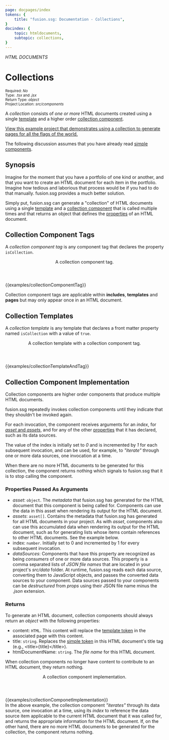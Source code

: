 ```yaml
---
page: docpages/index
tokens: {
    title: "fusion.ssg: Documentation - Collections",
}
docindex: {
    topic: htmldocuments,
    subtopic: collections,
}
---
```


<em>HTML DOCUMENTS</em>

# Collections

<section class="container">
<div><small>Required: <em>No</em></small></div>
<div><small>Type: <em>.tsx</em> and <em>.jsx</em></small></div>
<div><small>Return Type: <em>object</em></small></div>
<div><small>Project Location: <em>src/components</em></small></div>
</section>

A <em>collection</em> consists of _one or more_ HTML documents created using a single <a href="#collection-templates">template</a> and a higher order <a href="#collection-component-implementation">collection component</a>.

<p class="info"><a href="https://github.com/4awpawz/fusion.ssg-flags-of-the-world-demo/tree/development">View this example project that demonstrates using a collection to generate pages for all the flags of the world.</a></p>

<p class="info">The following discussion assumes that you have already read <a href="{baseURL}/docs/{docsCurrentVersion}/htmldocuments/components">simple components</a>.</p>

## Synopsis

Imagine for the moment that you have a portfolio of one kind or another, and that you want to create an HTML document for each item in the portfolio. Imagine how tedious and laborious that process would be if you had to do that manually. fusion.ssg provides a much better solution.

Simply put, fusion.ssg can generate a "collection" of HTML documents using a single <a href="#collection-templates">template</a> and a <a href="#collection-component-implementation">collection component</a> that is called multiple times and that returns an object that defines the <a href="#returns">properties</a> of an HTML document.

## Collection Component Tags

A _collection component tag_ is any component tag that declares the property `isCollection`.

<article>
<header>
<p class="example">A collection component tag.</p>
</header>
{{examples/collectionComponentTag}}
</article>

<p class="info">Collection component tags are applicable within <b>includes</b>, <b>templates</b> and <b>pages</b> but may only appear once in an HTML document.</p>

## Collection Templates

<p>A <em>collection template</em> is any template that declares a front matter property named <code>isCollection</code> with a value of <code>true</code>.</p>

<article>
<header>
<p class="example">A collection template with a collection component tag.</p>
</header>
{{examples/collectionTemplateAndTag}}
</article>

## Collection Component Implementation

Collection components are higher order components that produce multiple HTML documents.

fusion.ssg repeatedly invokes collection components until they indicate that they shouldn't be invoked again.

For each invocation, the component receives arguments for an _index_, for <a href="{baseURL}/docs/{docsCurrentVersion}/htmldocuments/components#metadata-properties">_asset_ and _assets_</a>,  and for any of the other <a href="{baseURL}/docs/{docsCurrentVersion}/htmldocuments/components#properties">properties</a> that it has declared, such as its data sources.

The value of the index is initially set to _0_ and is incremented by _1_ for each subsequent invocation, and can be used, for example, to _"iterate"_ through one or more data sources, one invocation at a time.

When there are no more HTML documents to be generated for this collection, the component returns nothing which signals to fusion.ssg that it is to stop calling the component.

### Properties Passed As Arguments

- _asset_: `object`. The <em>metadata</em> that fusion.ssg has generated for the HTML document that this component is being called for. Components can use the data in this asset when rendering its output for the HTML document.
- _assets_: `asset[]`. Contains the metadata that fusion.ssg has generated for all HTML documents in your project. As with _asset_, components also can use this accumulated data when rendering its output for the HTML document, such as for generating lists whose items contain references to other HTML documents. See the example below.
- index: `number`. Initially set to 0 and incremented by 1 for every subsequent invocation.
- _dataSources_: Components that have this property are recognized as being _consumers_ of one or more data sources. This property is a comma separated lists of _JSON file names_ that are located in your project's _src/data_ folder. At runtime, fusion.ssg reads each data source, converting them to JavaScript objects, and passes the converted data sources to your component. Data sources passed to your components can be <em>destructured</em> from <em>props</em> using their JSON file name minus the ._json_ extension.

### Returns

To generate an HTML document, collection components should always return an _object_ with the following properties:

- content: `HTML`. This content will replace the <a href="{baseURL}/docs/{docsCurrentVersion}/htmldocuments/tokens#template-tokens">template token</a> in the associated page with this content.
- title: `string`. Replaces the <a href="{baseURL}/docs/{docsCurrentVersion}/htmldocuments/tokens#simple-tokens">simple token</a> in this HTML document's title tag (e.g., &lt;title&gt;&#123;title&#125;&lt;/title&gt;).
- htmlDocumentName: `string`. The _file name_ for this HTML document.

<p class="info">When collection components no longer have content to contribute to an HTML document, they return nothing.</p>

<article>
<header>
<p class="example">A collection component implementation.</p>
</header>
{{examples/collectionComponetImplementation}}
<footer>In the above example, the collection component <em>"iterates"</em> through its data source, one invocation at a time, using its <em>index</em> to reference the data source item applicable to the current HTML document that it was called for, and returns the appropriate information for the HTML document. If, on the other hand, there are no more HTML documents to be generated for the collection, the component returns nothing.</footer>
</article>
